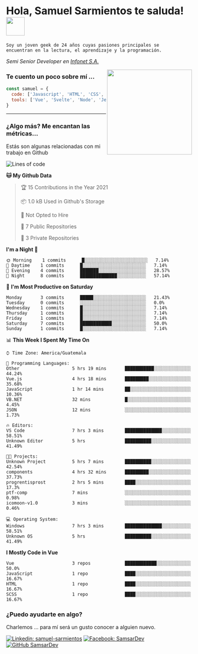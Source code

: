 <h1>Hola, Samuel Sarmientos te saluda! <img src="https://media.giphy.com/media/ZEOAnq3ockGojO0E7n/giphy.gif" width="50"></h1>
<code>Soy un joven geek de 24 años cuyas pasiones principales se
encuentran en la lectura, el aprendizaje y la programación.</code>
<br>
<p><em>Semi Senior Developer en <a href="https://www.progrentis.com/">Infonet S.A.</a>
</em></p>
<img align='right' src="https://media.giphy.com/media/du3J3cXyzhj75IOgvA/giphy.gif" width="230">

### Te cuento un poco sobre mí ...

```javascript
const samuel = {
  code: ['Javascript', 'HTML', 'CSS', 'SASS', 'Python', 'C#'],
  tools: ['Vue', 'Svelte', 'Node', 'Jest', 'Strapi']
}
```
---

### ¿Algo más? Me encantan las métricas...
Estás son algunas relacionadas con mi trabajo en Github

<!--START_SECTION:waka-->
![Lines of code](https://img.shields.io/badge/From%20Hello%20World%20I%27ve%20Written-44843%20lines%20of%20code-blue)

**🐱 My Github Data** 

> 🏆 15 Contributions in the Year 2021
 > 
> 📦 1.0 kB Used in Github's Storage 
 > 
> 🚫 Not Opted to Hire
 > 
> 📜 7 Public Repositories 
 > 
> 🔑 3 Private Repositories  
 > 
**I'm a Night 🦉** 

```text
🌞 Morning    1 commits      █░░░░░░░░░░░░░░░░░░░░░░░░   7.14% 
🌆 Daytime    1 commits      █░░░░░░░░░░░░░░░░░░░░░░░░   7.14% 
🌃 Evening    4 commits      ███████░░░░░░░░░░░░░░░░░░   28.57% 
🌙 Night      8 commits      ██████████████░░░░░░░░░░░   57.14%

```
📅 **I'm Most Productive on Saturday** 

```text
Monday       3 commits      █████░░░░░░░░░░░░░░░░░░░░   21.43% 
Tuesday      0 commits      ░░░░░░░░░░░░░░░░░░░░░░░░░   0.0% 
Wednesday    1 commits      █░░░░░░░░░░░░░░░░░░░░░░░░   7.14% 
Thursday     1 commits      █░░░░░░░░░░░░░░░░░░░░░░░░   7.14% 
Friday       1 commits      █░░░░░░░░░░░░░░░░░░░░░░░░   7.14% 
Saturday     7 commits      ████████████░░░░░░░░░░░░░   50.0% 
Sunday       1 commits      █░░░░░░░░░░░░░░░░░░░░░░░░   7.14%

```


📊 **This Week I Spent My Time On** 

```text
⌚︎ Time Zone: America/Guatemala

💬 Programming Languages: 
Other                    5 hrs 19 mins       ███████████░░░░░░░░░░░░░░   44.24% 
Vue.js                   4 hrs 18 mins       █████████░░░░░░░░░░░░░░░░   35.68% 
JavaScript               1 hr 14 mins        ██░░░░░░░░░░░░░░░░░░░░░░░   10.36% 
VB.NET                   32 mins             █░░░░░░░░░░░░░░░░░░░░░░░░   4.45% 
JSON                     12 mins             ░░░░░░░░░░░░░░░░░░░░░░░░░   1.73%

🔥 Editors: 
VS Code                  7 hrs 3 mins        ██████████████░░░░░░░░░░░   58.51% 
Unknown Editor           5 hrs               ██████████░░░░░░░░░░░░░░░   41.49%

🐱‍💻 Projects: 
Unknown Project          5 hrs 7 mins        ██████████░░░░░░░░░░░░░░░   42.54% 
components               4 hrs 32 mins       █████████░░░░░░░░░░░░░░░░   37.73% 
progrentisprost          2 hrs 5 mins        ████░░░░░░░░░░░░░░░░░░░░░   17.3% 
ptf-comp                 7 mins              ░░░░░░░░░░░░░░░░░░░░░░░░░   0.98% 
icomoon-v1.0             3 mins              ░░░░░░░░░░░░░░░░░░░░░░░░░   0.46%

💻 Operating System: 
Windows                  7 hrs 3 mins        ██████████████░░░░░░░░░░░   58.51% 
Unknown OS               5 hrs               ██████████░░░░░░░░░░░░░░░   41.49%

```

**I Mostly Code in Vue** 

```text
Vue                      3 repos             ████████████░░░░░░░░░░░░░   50.0% 
JavaScript               1 repo              ████░░░░░░░░░░░░░░░░░░░░░   16.67% 
HTML                     1 repo              ████░░░░░░░░░░░░░░░░░░░░░   16.67% 
SCSS                     1 repo              ████░░░░░░░░░░░░░░░░░░░░░   16.67%

```



<!--END_SECTION:waka-->

### ¿Puedo ayudarte en algo?
Charlemos ... para mí será un gusto conocer a alguien nuevo.

[![Linkedin: samuel-sarmientos](https://img.shields.io/badge/-Samuel%20Sarmientos-blue?style=flat-square&logo=Linkedin&logoColor=white)](https://www.linkedin.com/in/samuel-sarmientos)
[![Facebook: SamsarDev](https://img.shields.io/badge/-SamsarDev-white?style=flat-square&logo=Facebook)](https://www.facebook.com/Samsar.Dev)
[![GitHub SamsarDev](https://img.shields.io/github/followers/SamsarDev?label=follow&style=social)](https://github.com/SamsarDev)
